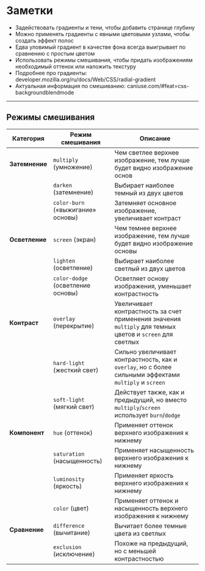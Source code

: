 # Заметки
* Задействовать градиенты и тени, чтобы добавить странице глубину
* Можно применять градиенты с явными цветовыми узлами, чтобы создать эффект полос
* Едва уловимый градиент в качестве фона всегда выигрывает по сравнению с простым цветом
* Использовать режимы смешивания, чтобы придать изображениям необходимый оттенок или наложить текстуру
* Подробнее про градиенты: developer.mozilla.org/ru/docs/Web/CSS/radial-gradient
* Актуальная информация по смешиванию: caniuse.com/#feat=css-backgroundblendmode
***
## Режимы смешивания

Категория | Режим смешивания | Описание
--| -- | --
**Затемнение** | `multiply` (умножение) | Чем светлее верхнее изображение, тем лучше будет видно изображение основ
&nbsp;| `darken` (затемнение) | Выбирает наиболее темный из двух цветов
&nbsp;| `color-burn` (&laquo;выжигание&raquo; основы) | Затемняет основное изображение, увеличивает контраст
**Осветление** | `screen` (экран) | Чем темнее верхнее изображение, тем лучше будет видно изображение основы
&nbsp; |`lighten` (осветление)| Выбирает наиболее светлый из двух цветов
&nbsp; |`color-dodge` (осветление основы)| Осветляет основу изображения, уменьшает контрастность
**Контраст** | `overlay` (перекрытие) | Увеличивает контрастность за счет применения значения `multiply` для темных цветов и `screen` для светлых
&nbsp;| `hard-light` (жесткий свет) | Сильно увеличивает контрастность, как и `overlay`, но с более сильными эффектами `multiply` и `screen`
&nbsp;| `soft-light` (мягкий свет) | Действует также, как и предыдущий, но вместо `multiply`/`screen` использует `burn`/`dodge`
**Компонент** | `hue` (оттенок) |Применяет оттенок верхнего изображения к нижнему
&nbsp;| `saturation` (насыщенность) | Применяет насыщенность верхнего изображения к нижнему
&nbsp;| `luminosity` (яркость) | Применяет яркость верхнего изображения к нижнему
&nbsp;| `color` (цвет) | Применяет оттенок и насыщенность верхнего изображения к нижнему
**Сравнение** | `difference` (вычитание) | Вычитает более темные цвета из светлых
&nbsp;| `exclusion` (исключение) | Похоже на предыдущий, но с меньшей контрастностью